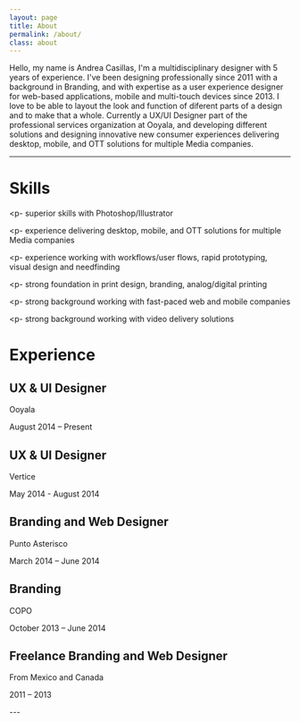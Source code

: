 ```yaml
---
layout: page
title: About
permalink: /about/
class: about
---
```


Hello, my name is Andrea Casillas, I'm a multidisciplinary designer with 5 years of experience. I've been designing professionally since 2011 with a background in Branding, and with expertise as a user experience designer for web-based applications, mobile and multi-touch devices since 2013. I love to be able to layout the look and function of diferent parts of a design and to make that a whole. Currently a UX/UI  Designer part of the professional services organization at Ooyala, and developing different solutions and  designing innovative new consumer experiences delivering desktop, mobile, and OTT solutions for multiple Media companies.


---

# Skills

<p- superior skills with Photoshop/Illustrator</p>
<p- experience delivering desktop, mobile, and OTT solutions for multiple Media companies</p>
<p- experience working with workflows/user flows, rapid prototyping, visual design and needfinding</p>
<p- strong foundation in print design, branding, analog/digital printing</p>
<p- strong background working with fast-paced web and mobile companies</p>
<p- strong background working with video delivery solutions </p>



# Experience

## UX & UI Designer
<p class="place">Ooyala</p>
<p class="datespan">August 2014 – Present</p>

## UX & UI Designer
<p class="place">Vertice</p>
<p class="datespan">May 2014 - August 2014</p>

## Branding and Web Designer
<p class="place">Punto Asterisco</p>
<p class="datespan">March 2014 – June 2014</p>

## Branding
<p class="place">COPO</p>
<p class="datespan">October 2013 – June 2014</p>

## Freelance Branding and Web Designer
<p class="place">From Mexico and Canada</p>
<p class="datespan">2011 – 2013</p>
---


